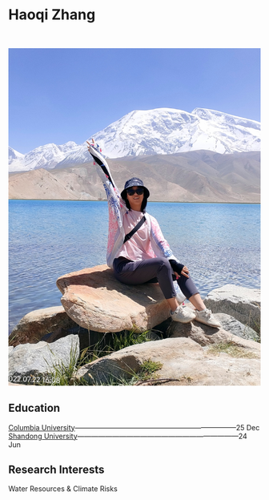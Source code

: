 # Haoqi Zhang  
<br>

![hq.jpg](hq.jpg)


## Education  
[Columbia University](https://www.columbia.edu/)———————————————————————25 Dec<br>
[Shandong University](https://www.sdu.edu.cn/index.htm)———————————————————————24 Jun

## Research Interests
Water Resources & Climate Risks
<br>